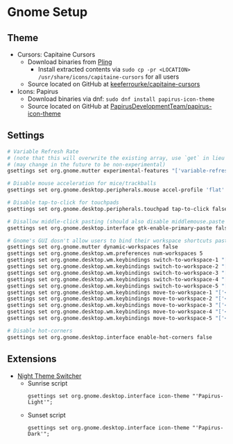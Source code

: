 # Gnome Setup

## Theme

- Cursors: Capitaine Cursors
  - Download binaries from [Pling](https://www.pling.com/p/1148692)
    - Install extracted contents via `sudo cp -pr <LOCATION> /usr/share/icons/capitaine-cursors` for all users
  - Source located on GitHub at [keeferrourke/capitaine-cursors](github.com/keeferrourke/capitaine-cursors)
- Icons: Papirus
  - Download binaries via dnf: `sudo dnf install papirus-icon-theme`
  - Source located on GitHub at [PapirusDevelopmentTeam/papirus-icon-theme](https://github.com/PapirusDevelopmentTeam/papirus-icon-theme/)

## Settings

```sh
# Variable Refresh Rate
# (note that this will overwrite the existing array, use `get` in lieu of `set` to retrieve existing values)
# (may change in the future to be non-experimental)
gsettings set org.gnome.mutter experimental-features "['variable-refresh-rate']"

# Disable mouse acceleration for mice/trackballs
gsettings set org.gnome.desktop.peripherals.mouse accel-profile 'flat'

# Disable tap-to-click for touchpads
gsettings set org.gnome.desktop.peripherals.touchpad tap-to-click false

# Disallow middle-click pasting (should also disable middlemouse.paste in firefox's about:config)
gsettings set org.gnome.desktop.interface gtk-enable-primary-paste false

# Gnome's GUI dosn't allow users to bind their workspace shortcuts past 4 for some reason.
gsettings set org.gnome.mutter dynamic-workspaces false
gsettings set org.gnome.desktop.wm.preferences num-workspaces 5
gsettings set org.gnome.desktop.wm.keybindings switch-to-workspace-1 "['<Control>F1']"
gsettings set org.gnome.desktop.wm.keybindings switch-to-workspace-2 "['<Control>F2']"
gsettings set org.gnome.desktop.wm.keybindings switch-to-workspace-3 "['<Control>F3']"
gsettings set org.gnome.desktop.wm.keybindings switch-to-workspace-4 "['<Control>F4']"
gsettings set org.gnome.desktop.wm.keybindings switch-to-workspace-5 "['<Control>F5']"
gsettings set org.gnome.desktop.wm.keybindings move-to-workspace-1 "['<Shift><Control>F1']"
gsettings set org.gnome.desktop.wm.keybindings move-to-workspace-2 "['<Shift><Control>F2']"
gsettings set org.gnome.desktop.wm.keybindings move-to-workspace-3 "['<Shift><Control>F3']"
gsettings set org.gnome.desktop.wm.keybindings move-to-workspace-4 "['<Shift><Control>F4']"
gsettings set org.gnome.desktop.wm.keybindings move-to-workspace-5 "['<Shift><Control>F5']"

# Disable hot-corners
gsettings set org.gnome.desktop.interface enable-hot-corners false
```

## Extensions

- [Night Theme Switcher](https://extensions.gnome.org/extension/2236/night-theme-switcher/)
  - Sunrise script
    ```
    gsettings set org.gnome.desktop.interface icon-theme "'Papirus-Light'";
    ```
  - Sunset script
    ```
    gsettings set org.gnome.desktop.interface icon-theme "'Papirus-Dark'";
    ```


